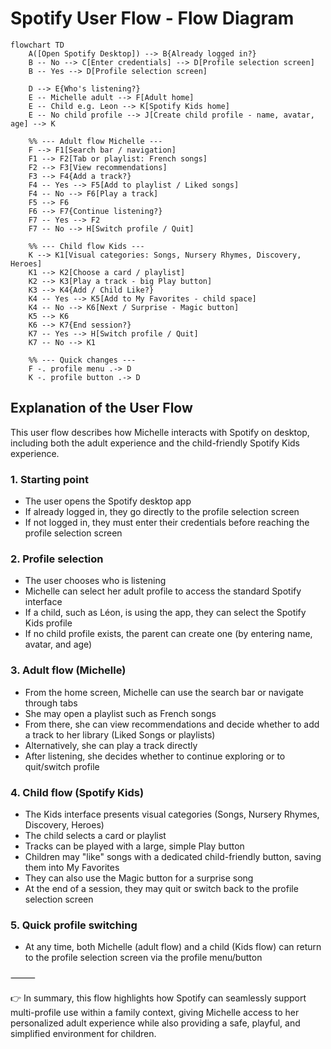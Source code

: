 # Spotify User Flow - Flow Diagram

```mermaid
flowchart TD
    A([Open Spotify Desktop]) --> B{Already logged in?}
    B -- No --> C[Enter credentials] --> D[Profile selection screen]
    B -- Yes --> D[Profile selection screen]

    D --> E{Who's listening?}
    E -- Michelle adult --> F[Adult home]
    E -- Child e.g. Leon --> K[Spotify Kids home]
    E -- No child profile --> J[Create child profile - name, avatar, age] --> K

    %% --- Adult flow Michelle ---
    F --> F1[Search bar / navigation]
    F1 --> F2[Tab or playlist: French songs]
    F2 --> F3[View recommendations]
    F3 --> F4{Add a track?}
    F4 -- Yes --> F5[Add to playlist / Liked songs]
    F4 -- No --> F6[Play a track]
    F5 --> F6
    F6 --> F7{Continue listening?}
    F7 -- Yes --> F2
    F7 -- No --> H[Switch profile / Quit]

    %% --- Child flow Kids ---
    K --> K1[Visual categories: Songs, Nursery Rhymes, Discovery, Heroes]
    K1 --> K2[Choose a card / playlist]
    K2 --> K3[Play a track - big Play button]
    K3 --> K4{Add / Child Like?}
    K4 -- Yes --> K5[Add to My Favorites - child space]
    K4 -- No --> K6[Next / Surprise - Magic button]
    K5 --> K6
    K6 --> K7{End session?}
    K7 -- Yes --> H[Switch profile / Quit]
    K7 -- No --> K1

    %% --- Quick changes ---
    F -. profile menu .-> D
    K -. profile button .-> D
```

## Explanation of the User Flow

This user flow describes how Michelle interacts with Spotify on desktop, including both the adult experience and the child-friendly Spotify Kids experience.

### 1. Starting point
- The user opens the Spotify desktop app
- If already logged in, they go directly to the profile selection screen
- If not logged in, they must enter their credentials before reaching the profile selection screen

### 2. Profile selection
- The user chooses who is listening
- Michelle can select her adult profile to access the standard Spotify interface
- If a child, such as Léon, is using the app, they can select the Spotify Kids profile
- If no child profile exists, the parent can create one (by entering name, avatar, and age)

### 3. Adult flow (Michelle)
- From the home screen, Michelle can use the search bar or navigate through tabs
- She may open a playlist such as French songs
- From there, she can view recommendations and decide whether to add a track to her library (Liked Songs or playlists)
- Alternatively, she can play a track directly
- After listening, she decides whether to continue exploring or to quit/switch profile

### 4. Child flow (Spotify Kids)
- The Kids interface presents visual categories (Songs, Nursery Rhymes, Discovery, Heroes)
- The child selects a card or playlist
- Tracks can be played with a large, simple Play button
- Children may "like" songs with a dedicated child-friendly button, saving them into My Favorites
- They can also use the Magic button for a surprise song
- At the end of a session, they may quit or switch back to the profile selection screen

### 5. Quick profile switching
- At any time, both Michelle (adult flow) and a child (Kids flow) can return to the profile selection screen via the profile menu/button

⸻

👉 In summary, this flow highlights how Spotify can seamlessly support multi-profile use within a family context, giving Michelle access to her personalized adult experience while also providing a safe, playful, and simplified environment for children.